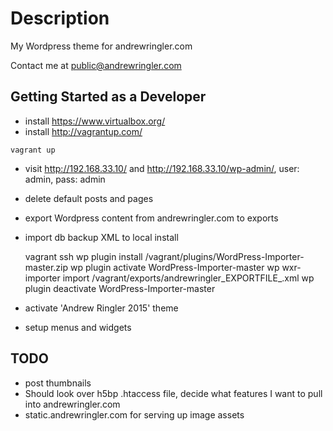 # Description
My Wordpress theme for andrewringler.com

Contact me at [public@andrewringler.com](mailto:public@andrewringler.com "public@andrewringler.com")

## Getting Started as a Developer
* install https://www.virtualbox.org/
* install http://vagrantup.com/

`vagrant up`

* visit http://192.168.33.10/ and http://192.168.33.10/wp-admin/, user: admin, pass: admin
* delete default posts and pages
* export Wordpress content from andrewringler.com to exports
* import db backup XML to local install
  
    vagrant ssh
    wp plugin install /vagrant/plugins/WordPress-Importer-master.zip
    wp plugin activate WordPress-Importer-master
    wp wxr-importer import /vagrant/exports/andrewringler_EXPORTFILE_.xml
    wp plugin deactivate WordPress-Importer-master

* activate 'Andrew Ringler 2015' theme
* setup menus and widgets
    

## TODO
* post thumbnails    
* Should look over h5bp .htaccess file, decide what features I want to pull into andrewringler.com
* static.andrewringler.com for serving up image assets
